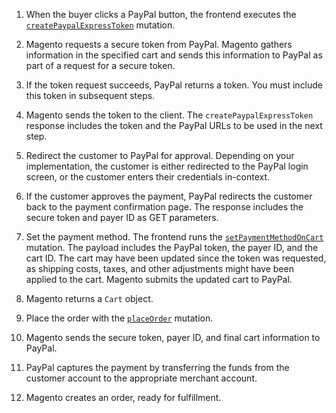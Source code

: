 1. When the buyer clicks a PayPal button, the frontend executes the [`createPaypalExpressToken`]({{page.baseurl}}/graphql/mutations/create-paypal-express-token.html) mutation.

1. Magento requests a secure token from PayPal. Magento gathers information in the specified cart and sends this information to PayPal as part of a request for a secure token.

1. If the token request succeeds, PayPal returns a token. You must include this token in subsequent steps.

1. Magento sends the token to the client. The `createPaypalExpressToken` response includes the token and the PayPal URLs to be used in the next step.

1. Redirect the customer to PayPal for approval. Depending on your implementation, the customer is either redirected to the PayPal login screen, or the customer enters their credentials in-context.

1. If the customer approves the payment, PayPal redirects the customer back to the payment confirmation page. The response includes the secure token and payer ID as GET parameters.

1. Set the payment method. The frontend runs the [`setPaymentMethodOnCart`]({{page.baseurl}}/graphql/mutations/set-payment-method.html) mutation. The payload includes the PayPal token, the payer ID, and the cart ID. The cart may have been updated since the token was requested, as shipping costs, taxes, and other adjustments might have been applied to the cart. Magento submits the updated cart to PayPal.

1. Magento returns a `Cart` object.

1. Place the order with the [`placeOrder`]({{page.baseurl}}/graphql/mutations/place-order.html) mutation.

1. Magento sends the secure token, payer ID, and final cart information to PayPal.

1. PayPal captures the payment by transferring the funds from the customer account to the appropriate merchant account.

1. Magento creates an order, ready for fulfillment.
